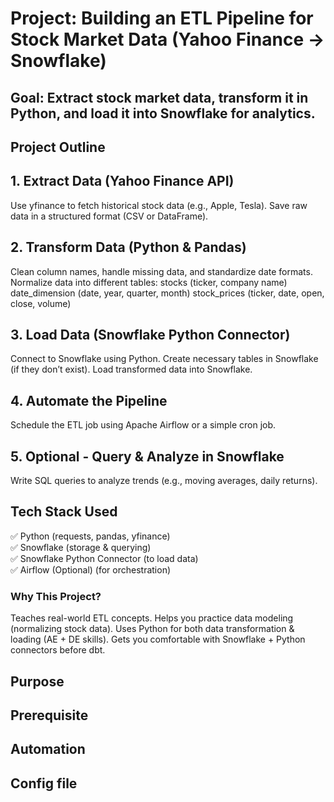 # Project: Building an ETL Pipeline for Stock Market Data (Yahoo Finance → Snowflake)

## Goal: Extract stock market data, transform it in Python, and load it into Snowflake for analytics.

## Project Outline
## 1. Extract Data (Yahoo Finance API)
Use yfinance to fetch historical stock data (e.g., Apple, Tesla).
Save raw data in a structured format (CSV or DataFrame).
## 2. Transform Data (Python & Pandas)
Clean column names, handle missing data, and standardize date formats.
Normalize data into different tables:
stocks (ticker, company name)
date_dimension (date, year, quarter, month)
stock_prices (ticker, date, open, close, volume)
## 3. Load Data (Snowflake Python Connector)
Connect to Snowflake using Python.
Create necessary tables in Snowflake (if they don’t exist).
Load transformed data into Snowflake.
## 4. Automate the Pipeline
Schedule the ETL job using Apache Airflow or a simple cron job.
## 5. Optional - Query & Analyze in Snowflake
Write SQL queries to analyze trends (e.g., moving averages, daily returns).

## Tech Stack Used
✅ Python (requests, pandas, yfinance)  
✅ Snowflake (storage & querying)   
✅ Snowflake Python Connector (to load data)    
✅ Airflow (Optional) (for orchestration)


### Why This Project?

Teaches real-world ETL concepts.
Helps you practice data modeling (normalizing stock data).
Uses Python for both data transformation & loading (AE + DE skills).
Gets you comfortable with Snowflake + Python connectors before dbt.


## Purpose


## Prerequisite

## Automation

## Config file

## 